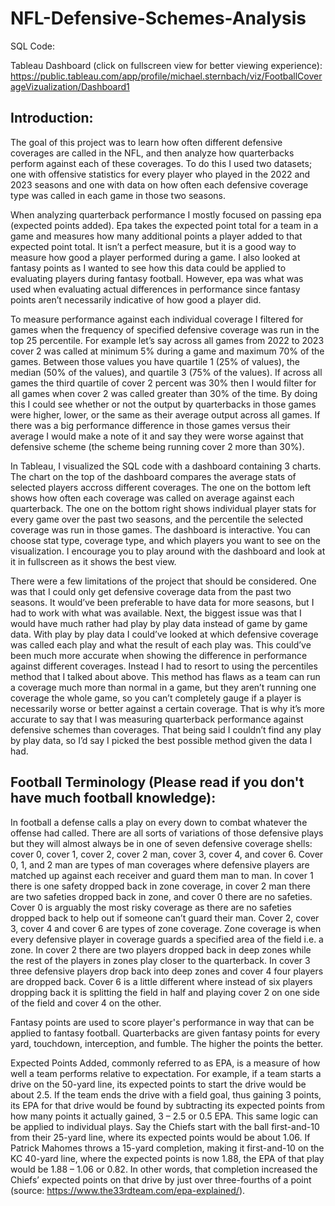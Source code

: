 # NFL-Defensive-Schemes-Analysis

SQL Code: 

Tableau Dashboard (click on fullscreen view for better viewing experience): https://public.tableau.com/app/profile/michael.sternbach/viz/FootballCoverageVizualization/Dashboard1

## Introduction: 
The goal of this project was to learn how often different defensive coverages are called in the NFL, and then analyze how quarterbacks perform against each of these
coverages. To do this I used two datasets; one with offensive statistics for every player who played in the 2022 and 2023 seasons and one with data on how often each 
defensive coverage type was called in each game in those two seasons. 

When analyzing quarterback performance I mostly focused on passing epa (expected points added).  Epa takes the expected point total for a team in a game and measures how
many additional points a player added to that expected point total. It isn’t a perfect measure, but it is a good way to measure how good a player performed during a game. I
also looked at fantasy points as I wanted to see how this data could be applied to evaluating players during fantasy football. However, epa was what was used when evaluating
actual differences in performance since fantasy points aren’t necessarily indicative of how good a player did. 

To measure performance against each individual coverage I filtered for games when the frequency of specified defensive coverage was run in the top 25 percentile. For example
let’s say across all games from 2022 to 2023 cover 2 was called at minimum 5% during a game and maximum 70% of the games. Between those values you have quartile 1 
(25% of values), the median (50% of the values), and quartile 3 (75% of the values). If across all games the third quartile of cover 2 percent was 30% then I would filter
for all games when cover 2 was called greater than 30% of the time. By doing this I could see whether or not the output by quarterbacks in those games were higher, lower,
or the same as their average output across all games. If there was a big performance difference in those games versus their average I would make a note of it and say they 
were worse against that defensive scheme (the scheme being running cover 2 more than 30%).

In Tableau, I visualized the SQL code with a dashboard containing 3 charts. The chart on the top of the dashboard compares the average stats of selected players accross different coverages. The one on the bottom left shows how often each coverage was called on average against each quarterback. The one on the bottom right shows individual player stats for every game over the past two seasons, and the percentile the selected coverage was run in those games. The dashboard is interactive. You can choose stat type, coverage type, and which players you want to see on the visualization. I encourage you to play around with the dashboard and look at it in fullscreen as it shows the best view.

There were a few limitations of the project that should be considered. One was that I could only get defensive coverage data from the past two seasons. It would’ve been
preferable to have data for more seasons, but I had to work with what was available. Next, the biggest issue was that I would have much rather had play by play data instead
of game by game data. With play by play data I could’ve looked at which defensive coverage was called each play and what the result of each play was. This could’ve been much
more accurate when showing the difference in performance against different coverages. Instead I had to resort to using the percentiles method that I talked about above. This
method has flaws as a team can run a coverage much more than normal in a game, but they aren’t running one coverage the whole game, so you can’t completely gauge if a player
is necessarily worse or better against a certain coverage. That is why it’s more accurate to say that I was measuring quarterback performance against defensive schemes than
coverages. That being said I couldn’t find any play by play data, so I’d say I picked the best possible method given the data I had.

## Football Terminology (Please read if you don't have much football knowledge):

In football a defense calls a play on every down to combat whatever the offense had called. There are all sorts of variations of those defensive plays but they will
almost always be in one of seven defensive coverage shells: cover 0, cover 1, cover 2, cover 2 man, cover 3, cover 4, and cover 6. Cover 0, 1, and 2 man are types of man
coverages where defensive players are matched up against each receiver and guard them man to man. In cover 1 there is one safety dropped back in zone coverage, in 
cover 2 man there are two safeties dropped back in zone, and cover 0 there are no safeties. Cover 0 is arguably the most risky coverage as there are no safeties dropped back
to help out if someone can’t guard their man. Cover 2, cover 3, cover 4 and cover 6 are types of zone coverage. Zone coverage is when every defensive player in coverage
guards a specified area of the field i.e. a zone. In cover 2 there are two players dropped back in deep zones while the rest of the players in zones play closer to the
quarterback. In cover 3 three defensive players drop back into deep zones and cover 4 four players are dropped back. Cover 6 is a little different where instead of six
players dropping back it is splitting the field in half and playing cover 2 on one side of the field and cover 4 on the other.

Fantasy points are used to score player's performance in way that can be applied to fantasy football. Quarterbacks are given fantasy points for every yard, touchdown, 
interception, and fumble. The higher the points the better.

Expected Points Added, commonly referred to as EPA, is a measure of how well a team performs relative to expectation. For example, if a team starts a drive on the 50-yard
line, its expected points to start the drive would be about 2.5. If the team ends the drive with a field goal, thus gaining 3 points, its EPA for that drive would be found
by subtracting its expected points from how many points it actually gained, 3 – 2.5 or 0.5 EPA. This same logic can be applied to individual plays. Say the Chiefs start with
the ball first-and-10 from their 25-yard line, where its expected points would be about 1.06. If Patrick Mahomes throws a 15-yard completion, making it first-and-10 on the
KC 40-yard line, where the expected points is now 1.88, the EPA of that play would be 1.88 – 1.06 or 0.82. In other words, that completion increased the Chiefs’ expected
points on that drive by just over three-fourths of a point (source: https://www.the33rdteam.com/epa-explained/).
